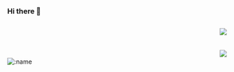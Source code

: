 ### Hi there 👋

[<img align="right" src="https://github-readme-stats.vercel.app/api?username=guobang-yoo&show_icons=true&title_color=2bbc8a&text_color=c9cacc&icon_color=d480aa&bg_color=1d1f21"/>](https://github.com/guobang-yoo)
<br><br>
[<img align="right" src="https://github-readme-stats.vercel.app/api/top-langs/?username=guobang-yoo&layout=compact"/>](https://github.com/guobang-yoo)
---

![:name](https://count.getloli.com/get/@guobang-yoo?theme=rule34)
